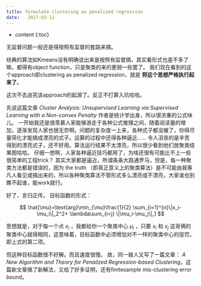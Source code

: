 ```yaml
--- 
title: formulate clustering as penalized regression
date:   2017-03-11
---
```




* content
{:toc}

无监督问题一般还是得按照有监督的套路来搞。

经典的算法如Kmeans没有明确说出来是按照有监督搞，其实看形式也差不多了嘛，都得有object function，只是聚类的来的更弱一些罢了。
我们现在看到的这个approach即clustering as penalized regression，就是 __将这个思想严格执行起来了__。

这次不去追究该approach的起源了。反正不打算入坑哈哈。

先说这篇文章 _Cluster Analysis: Unsupervised Learning via Supervised Learning with a Non-convex Penalty_ 
作者是统计学出身，所以很浓重的公式味儿。
一开始我还是很羡慕人家能够游走于各种公式推理之间，随着阅读量的增加，逐渐发现人家也很无奈啊。问题的复杂度一上来，各种式子都没辙了，你得尽量简化才能搞成漂亮的式子。运算的过程中还得各种逼近……
令人沮丧的是辛苦得到的漂亮式子，还不好用。算法运行结果不太漂亮，所以很少看到他们放聚类结果图哈哈。
仔细一想啊，人家各种逼近技巧都用了，为啥还很有可能比不上一些很简单的工程trick？
其实大家都是逼近，所谓条条大路通罗马，但是，每一种聚类方法都是错误的，因为 the truth （即真正意义上的聚类算法）是不可能由我等凡人看见或搞出来的，所以各种聚类算法不管形式多么漂亮或不漂亮，大家谁也别瞧不起谁，能work就行。

好了，言归正传。
目标函数的形式：

$$ \hat{\mu}=\text{arg}\min_{\mu}\frac{1}{2} \sum_{i=1}^{n}\|x_i-\mu_i\|_2^2+ \lambda\sum_{i<j} \|\mu_i-\mu_j\|_1 $$


思想就是，对于每一个点 $x_i$ ，我都给你一个聚类中心 $\mu_i$ ，只要 $x_i$ 和 $x_j$ 这哥俩的聚类中心就得相同，这意味着，目标函数中必须增加对不一样的聚类中心的惩罚，即上式的第二项。

但这种目标函数很不好解。而且速度很慢。
故，同一拨人又写了一篇文章： _A New Algorithm and Theory for Penalized Regression-based Clustering_，这篇新文章搞了新解法，又给了好多证明，还有finitesample mis-clustering error bound。

